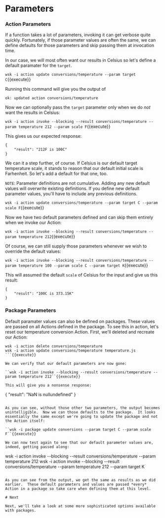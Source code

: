 # Parameters


### Action Parameters

If a function takes a lot of parameters, invoking it can get verbose quite quickly.  Fortunately, if those parameter values are often the same, we can define defaults for those parameters and skip passing them at invocation time.

In our case, we will most often want our results in Celsius so let's define a default paramater for the `target`.

``wsk -i action update conversions/temperature --param target C``{{execute}}

Running this command will give you the output of

``ok: updated action conversions/temperature``

Now we can optionally pass the `target` parameter only when we do *not* want the results in Celsius:

``wsk -i action invoke --blocking --result conversions/temperature --param temperature 212 --param scale F``{{execute}}

This gives us our expected response:

```
{
    "result": "212F is 100C"
}
```

We can it a step further, of course.  If Celsius is our default target temperature scale, it stands to reason that our default initial scale is Farhenheit.  So let's add a default for that one, too.

`NOTE`:  Parameter definitions are not cumulative.  Adding any new default values will overwrite existing definitions.  If you define new default parameter values, you'll have to include any previous definitions.

``wsk -i action update conversions/temperature --param target C --param scale F``{{execute}}

Now we have two default parameters defined and can skip them entirely when we invoke our Action:

``wsk -i action invoke --blocking --result conversions/temperature --param temperature 212``{{execute}}

Of course, we can still supply those parameters whenever we wish to override the default values:

``wsk -i action invoke --blocking --result conversions/temperature --param temperature 100 --param scale C --param target K``{{execute}}

This will assumed the default `scale` of Celsius for the input and give us this result:

```
{
    "result": "100C is 373.15K"
}
```

### Package Parameters

Default paramater values can also be defined on packages.  These values are passed on all Actions defined in the package.  To see this in action, let's reset our temperature conversion Action.  First, we'll deleted and recreate our Action:

```
wsk -i action delete conversions/temperature
wsk -i action update conversions/temperature temperature.js
```{{execute}}

We can verify that our default parameters are now gone:

``wsk -i action invoke --blocking --result conversions/temperature --param temperature 212``{{execute}}

This will give you a nonsense response:

```
{
    "result": "NaN is nullundefined"
}
```

As you can see, without those other two parameters, the output becomes unintelligible.  Now we can those defaults to the package.  It looks essentially the same except we're going to update the package and not the Action itself:

``wsk -i package update conversions --param target C --param scale F``{{execute}}

We can now test again to see that our default parameter values are, indeed, getting passed along:

```
wsk -i action invoke --blocking --result conversions/temperature --param temperature 212
wsk -i action invoke --blocking --result conversions/temperature --param temperature 212 --param target K
```{{execute}}

As you can see from the output, we get the same as results as we did earlier.  These default parameters and values are passed *every* Action in a package so take care when defining them at this level.

# Next

Next, we'll take a look at some more sophisticated options available with packages.
